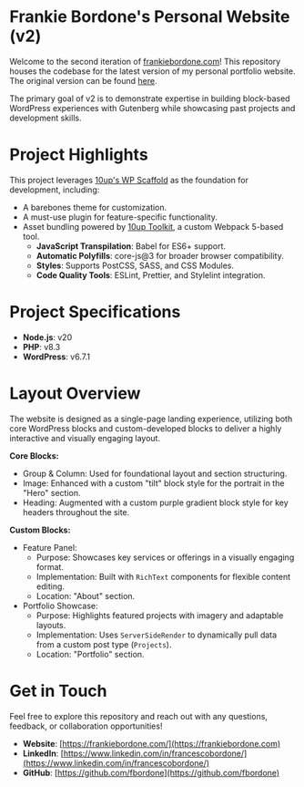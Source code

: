 # Frankie Bordone's Personal Website (v2)

Welcome to the second iteration of [frankiebordone.com](https://frankiebordone.com)! This repository houses the codebase for the latest version of my personal portfolio website. The original version can be found [here](https://github.com/fbordone/frankiebordone).

The primary goal of v2 is to demonstrate expertise in building block-based WordPress experiences with Gutenberg while showcasing past projects and development skills.

# Project Highlights

This project leverages [10up's WP Scaffold](https://github.com/10up/wp-scaffold) as the foundation for development, including:
- A barebones theme for customization.
- A must-use plugin for feature-specific functionality.
- Asset bundling powered by [10up Toolkit](https://github.com/10up/10up-toolkit), a custom Webpack 5-based tool.
	- **JavaScript Transpilation**: Babel for ES6+ support.
	- **Automatic Polyfills**: core-js@3 for broader browser compatibility.
	- **Styles**: Supports PostCSS, SASS, and CSS Modules.
	- **Code Quality Tools**: ESLint, Prettier, and Stylelint integration.

# Project Specifications

- **Node.js**: v20
- **PHP**: v8.3
- **WordPress**: v6.7.1

# Layout Overview

The website is designed as a single-page landing experience, utilizing both core WordPress blocks and custom-developed blocks to deliver a highly interactive and visually engaging layout.

**Core Blocks:**
- Group & Column: Used for foundational layout and section structuring.
- Image: Enhanced with a custom "tilt" block style for the portrait in the "Hero" section.
- Heading: Augmented with a custom purple gradient block style for key headers throughout the site.

**Custom Blocks:**
- Feature Panel:
	- Purpose: Showcases key services or offerings in a visually engaging format.
	- Implementation: Built with `RichText` components for flexible content editing.
	- Location: "About" section.
- Portfolio Showcase:
	- Purpose: Highlights featured projects with imagery and adaptable layouts.
	- Implementation: Uses `ServerSideRender` to dynamically pull data from a custom post type (`Projects`).
	- Location: "Portfolio" section.

# Get in Touch
Feel free to explore this repository and reach out with any questions, feedback, or collaboration opportunities!
- **Website**: [https://frankiebordone.com/](https://frankiebordone.com)
- **LinkedIn**: [https://www.linkedin.com/in/francescobordone/](https://www.linkedin.com/in/francescobordone/)
- **GitHub**: [https://github.com/fbordone](https://github.com/fbordone)

